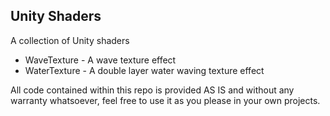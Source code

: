 Unity Shaders
-------------
A collection of Unity shaders
- WaveTexture - A wave texture effect
- WaterTexture - A double layer water waving texture effect

All code contained within this repo is provided AS IS and without any warranty whatsoever, feel free to use it as you please in your own projects.